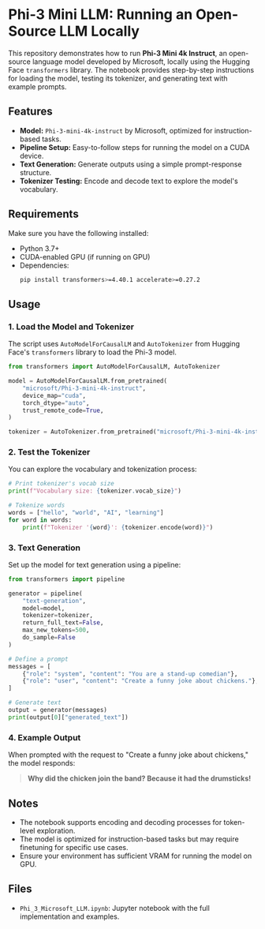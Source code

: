 # Phi-3 Mini LLM: Running an Open-Source LLM Locally

This repository demonstrates how to run **Phi-3 Mini 4k Instruct**, an open-source language model developed by Microsoft, locally using the Hugging Face `transformers` library. The notebook provides step-by-step instructions for loading the model, testing its tokenizer, and generating text with example prompts.

## Features

- **Model:** `Phi-3-mini-4k-instruct` by Microsoft, optimized for instruction-based tasks.
- **Pipeline Setup:** Easy-to-follow steps for running the model on a CUDA device.
- **Text Generation:** Generate outputs using a simple prompt-response structure.
- **Tokenizer Testing:** Encode and decode text to explore the model's vocabulary.

## Requirements

Make sure you have the following installed:

- Python 3.7+
- CUDA-enabled GPU (if running on GPU)
- Dependencies:
  ```bash
  pip install transformers>=4.40.1 accelerate>=0.27.2
  ```

## Usage

### 1. Load the Model and Tokenizer
The script uses `AutoModelForCausalLM` and `AutoTokenizer` from Hugging Face's `transformers` library to load the Phi-3 model.

```python
from transformers import AutoModelForCausalLM, AutoTokenizer

model = AutoModelForCausalLM.from_pretrained(
    "microsoft/Phi-3-mini-4k-instruct",
    device_map="cuda",
    torch_dtype="auto",
    trust_remote_code=True,
)

tokenizer = AutoTokenizer.from_pretrained("microsoft/Phi-3-mini-4k-instruct")
```

### 2. Test the Tokenizer
You can explore the vocabulary and tokenization process:

```python
# Print tokenizer's vocab size
print(f"Vocabulary size: {tokenizer.vocab_size}")

# Tokenize words
words = ["hello", "world", "AI", "learning"]
for word in words:
    print(f"Tokenizer '{word}': {tokenizer.encode(word)}")
```

### 3. Text Generation
Set up the model for text generation using a pipeline:

```python
from transformers import pipeline

generator = pipeline(
    "text-generation",
    model=model,
    tokenizer=tokenizer,
    return_full_text=False,
    max_new_tokens=500,
    do_sample=False
)

# Define a prompt
messages = [
    {"role": "system", "content": "You are a stand-up comedian"},
    {"role": "user", "content": "Create a funny joke about chickens."},
]

# Generate text
output = generator(messages)
print(output[0]["generated_text"])
```

### 4. Example Output

When prompted with the request to "Create a funny joke about chickens," the model responds:

> **Why did the chicken join the band? Because it had the drumsticks!**

## Notes

- The notebook supports encoding and decoding processes for token-level exploration.
- The model is optimized for instruction-based tasks but may require finetuning for specific use cases.
- Ensure your environment has sufficient VRAM for running the model on GPU.

## Files

- `Phi_3_Microsoft_LLM.ipynb`: Jupyter notebook with the full implementation and examples.

